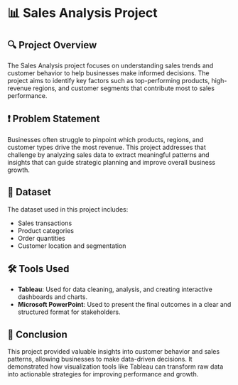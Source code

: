 # 📊 Sales Analysis Project

## 🔍 Project Overview
The Sales Analysis project focuses on understanding sales trends and customer behavior to help businesses make informed decisions. The project aims to identify key factors such as top-performing products, high-revenue regions, and customer segments that contribute most to sales performance.

## ❗ Problem Statement
Businesses often struggle to pinpoint which products, regions, and customer types drive the most revenue. This project addresses that challenge by analyzing sales data to extract meaningful patterns and insights that can guide strategic planning and improve overall business growth.

## 📂 Dataset
The dataset used in this project includes:
- Sales transactions  
- Product categories  
- Order quantities  
- Customer location and segmentation

## 🛠️ Tools Used
- **Tableau**: Used for data cleaning, analysis, and creating interactive dashboards and charts.
- **Microsoft PowerPoint**: Used to present the final outcomes in a clear and structured format for stakeholders.

## 📌 Conclusion
This project provided valuable insights into customer behavior and sales patterns, allowing businesses to make data-driven decisions. It demonstrated how visualization tools like Tableau can transform raw data into actionable strategies for improving performance and growth.
